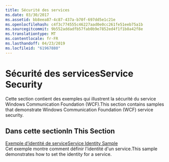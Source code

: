```yaml
---
title: Sécurité des services
ms.date: 03/30/2017
ms.assetid: bb8eea87-4c87-437a-b70f-697dd5e1c21e
ms.openlocfilehash: c4f3c774555c46227aad0e0cc261fe51eeb75a1b
ms.sourcegitcommit: 9b552addadfb57fab0b9e7852ed4f1f1b8a42f8e
ms.translationtype: MT
ms.contentlocale: fr-FR
ms.lasthandoff: 04/23/2019
ms.locfileid: "61967880"
---
```

# <a name="service-security"></a><span data-ttu-id="f9593-102">Sécurité des services</span><span class="sxs-lookup"><span data-stu-id="f9593-102">Service Security</span></span>
<span data-ttu-id="f9593-103">Cette section contient des exemples qui illustrent la sécurité du service Windows Communication Foundation (WCF).</span><span class="sxs-lookup"><span data-stu-id="f9593-103">This section contains samples that demonstrate Windows Communication Foundation (WCF) service security.</span></span>  
  
## <a name="in-this-section"></a><span data-ttu-id="f9593-104">Dans cette section</span><span class="sxs-lookup"><span data-stu-id="f9593-104">In This Section</span></span>  
 [<span data-ttu-id="f9593-105">Exemple d’identité de service</span><span class="sxs-lookup"><span data-stu-id="f9593-105">Service Identity Sample</span></span>](../../../../docs/framework/wcf/samples/service-identity-sample.md)  
 <span data-ttu-id="f9593-106">Cet exemple montre comment définir l'identité d'un service.</span><span class="sxs-lookup"><span data-stu-id="f9593-106">This sample demonstrates how to set the identity for a service.</span></span>
